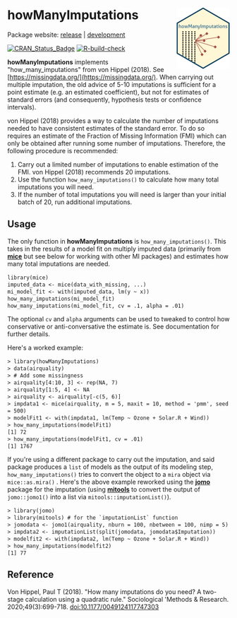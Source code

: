 # **howManyImputations** <a href="http://errickson.net/howManyImputations/"><img src="man/figures/logo.png" align="right" height="139" /></a>

Package website: [release](https://errickson.net/howManyImputations/) | [development](https://errickson.net/howManyImputations/dev/)

<!-- badges: start -->
[![CRAN_Status_Badge](https://www.r-pkg.org/badges/version/howManyImputations)](https://cran.r-project.org/package=howManyImputations)
[![R-build-check](https://github.com/josherrickson/howManyImputations/workflows/R-build-check/badge.svg)](https://github.com/josherrickson/howManyImputations/actions/)
<!-- badges: end -->

**howManyImputations** implements "how_many_imputations" from von Hippel (2018).
See [https://missingdata.org/](https://missingdata.org/). When carrying out
multiple imputation, the old advice of 5-10 imputations is sufficient for a
point estimate (e.g. an estimated coefficient), but not for estimates of
standard errors (and consequently, hypothesis tests or confidence intervals).

von Hippel (2018) provides a way to calculate the number of imputations needed
to have consistent estimates of the standard error. To do so requires an
estimate of the Fraction of Missing Information (FMI) which can only be obtained
after running some number of imputations. Therefore, the following procedure is
recommended:

1. Carry out a limited number of imputations to enable estimation of the FMI.
  von Hippel (2018) recommends 20 imputations.
2. Use the function `how_many_imputations()` to calculate how many total
  imputations you will need.
3. If the number of total imputations you will need is larger than your initial
  batch of 20, run additional imputations.


## Usage

The only function in **howManyImputations** is `how_many_imputations()`. This
takes in the results of a model fit on multiply imputed data (primarily from
[**mice**](https://cran.r-project.org/package=mice) but see below for working
with other MI packages) and estimates how many total imputations are needed.

```
library(mice)
imputed_data <- mice(data_with_missing, ...)
mi_model_fit <- with(imputed_data, lm(y ~ x))
how_many_imputations(mi_model_fit)
how_many_imputations(mi_model_fit, cv = .1, alpha = .01)
```

The optional `cv` and `alpha` arguments can be used to tweaked to control how
conservative or anti-conversative the estimate is. See documentation for further
details.

Here's a worked example:

```
> library(howManyImputations)
> data(airquality)
> # Add some missingness
> airquality[4:10, 3] <- rep(NA, 7)
> airquality[1:5, 4] <- NA
> airquality <- airquality[-c(5, 6)]
> impdata1 <- mice(airquality, m = 5, maxit = 10, method = 'pmm', seed = 500)
> modelFit1 <- with(impdata1, lm(Temp ~ Ozone + Solar.R + Wind))
> how_many_imputations(modelFit1)
[1] 72
> how_many_imputations(modelFit1, cv = .01)
[1] 1767
```

If you're using a different package to carry out the imputation, and said
package produces a `list` of models as the output of its modeling step,
`how_many_imputations()` tries to convert the object to a `mira` object via
`mice::as.mira()` . Here's the above example reworked using the
[**jomo**](https://cran.r-project.org/package=jomo) package for the imputation
(using [**mitools**](https://cran.r-project.org/package=mitools) to convert the
output of `jomo::jomo1()` into a list via `mitools::imputationList()`).


```
> library(jomo)
> library(mitools) # for the `imputationList` function
> jomodata <- jomo1(airquality, nburn = 100, nbetween = 100, nimp = 5)
> impdata2 <- imputationList(split(jomodata, jomodata$Imputation))
> modelfit2 <- with(impdata2, lm(Temp ~ Ozone + Solar.R + Wind))
> how_many_imputations(modelfit2)
[1] 77
```

## Reference

Von Hippel, Paul T (2018). "How many imputations do you need? A two-stage
calculation using a quadratic rule." Sociological 'Methods & Research.
2020;49(3):699-718.
[doi:10.1177/0049124117747303](https://doi.org/10.1177/0049124117747303)

